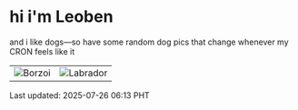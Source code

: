 # hi i'm Leoben

and i like dogs—so have some random dog pics that change whenever my CRON feels like it

|  |  |
|--------|----------|
| ![Borzoi](https://random-dog-vercel.vercel.app/api/random-borzoi?v=1753481596) | ![Labrador](https://random-dog-vercel.vercel.app/api/random-labrador?v=1753481596) |

Last updated: 2025-07-26 06:13 PHT
